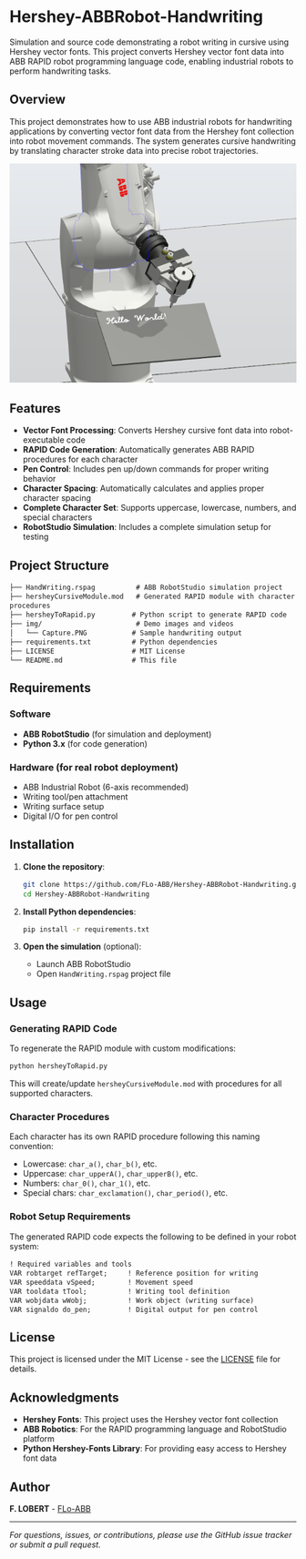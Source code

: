 # Hershey-ABBRobot-Handwriting

Simulation and source code demonstrating a robot writing in cursive using Hershey vector fonts. This project converts Hershey vector font data into ABB RAPID robot programming language code, enabling industrial robots to perform handwriting tasks.

## Overview

This project demonstrates how to use ABB industrial robots for handwriting applications by converting vector font data from the Hershey font collection into robot movement commands. The system generates cursive handwriting by translating character stroke data into precise robot trajectories.

![Robot Handwriting Sample](img/Capture.PNG)


## Features

- **Vector Font Processing**: Converts Hershey cursive font data into robot-executable code
- **RAPID Code Generation**: Automatically generates ABB RAPID procedures for each character
- **Pen Control**: Includes pen up/down commands for proper writing behavior  
- **Character Spacing**: Automatically calculates and applies proper character spacing
- **Complete Character Set**: Supports uppercase, lowercase, numbers, and special characters
- **RobotStudio Simulation**: Includes a complete simulation setup for testing

## Project Structure

```
├── HandWriting.rspag          # ABB RobotStudio simulation project
├── hersheyCursiveModule.mod   # Generated RAPID module with character procedures
├── hersheyToRapid.py         # Python script to generate RAPID code
├── img/                       # Demo images and videos
│   └── Capture.PNG           # Sample handwriting output
├── requirements.txt          # Python dependencies
├── LICENSE                   # MIT License
└── README.md                 # This file
```

## Requirements

### Software
- **ABB RobotStudio** (for simulation and deployment)
- **Python 3.x** (for code generation)

### Hardware (for real robot deployment)
- ABB Industrial Robot (6-axis recommended)
- Writing tool/pen attachment
- Writing surface setup
- Digital I/O for pen control

## Installation

1. **Clone the repository**:
   ```bash
   git clone https://github.com/FLo-ABB/Hershey-ABBRobot-Handwriting.git
   cd Hershey-ABBRobot-Handwriting
   ```

2. **Install Python dependencies**:
   ```bash
   pip install -r requirements.txt
   ```

3. **Open the simulation** (optional):
   - Launch ABB RobotStudio
   - Open `HandWriting.rspag` project file

## Usage

### Generating RAPID Code

To regenerate the RAPID module with custom modifications:

```bash
python hersheyToRapid.py
```

This will create/update `hersheyCursiveModule.mod` with procedures for all supported characters.

### Character Procedures

Each character has its own RAPID procedure following this naming convention:
- Lowercase: `char_a()`, `char_b()`, etc.
- Uppercase: `char_upperA()`, `char_upperB()`, etc.
- Numbers: `char_0()`, `char_1()`, etc.
- Special chars: `char_exclamation()`, `char_period()`, etc.

### Robot Setup Requirements

The generated RAPID code expects the following to be defined in your robot system:

```rapid
! Required variables and tools
VAR robtarget refTarget;     ! Reference position for writing
VAR speeddata vSpeed;        ! Movement speed
VAR tooldata tTool;          ! Writing tool definition
VAR wobjdata wWobj;          ! Work object (writing surface)
VAR signaldo do_pen;         ! Digital output for pen control
```

## License

This project is licensed under the MIT License - see the [LICENSE](LICENSE) file for details.

## Acknowledgments

- **Hershey Fonts**: This project uses the Hershey vector font collection
- **ABB Robotics**: For the RAPID programming language and RobotStudio platform
- **Python Hershey-Fonts Library**: For providing easy access to Hershey font data

## Author

**F. LOBERT** - [FLo-ABB](https://github.com/FLo-ABB)

---

*For questions, issues, or contributions, please use the GitHub issue tracker or submit a pull request.*
